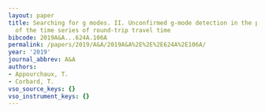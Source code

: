 ```yaml
---
layout: paper
title: Searching for g modes. II. Unconfirmed g-mode detection in the power spectrum
  of the time series of round-trip travel time
bibcode: 2019A&A...624A.106A
permalink: /papers/2019/A&A/2019A&A%2E%2E%2E624A%2E106A/
year: '2019'
journal_abbrev: A&A
authors:
- Appourchaux, T.
- Corbard, T.
vso_source_keys: {}
vso_instrument_keys: {}
---
```

